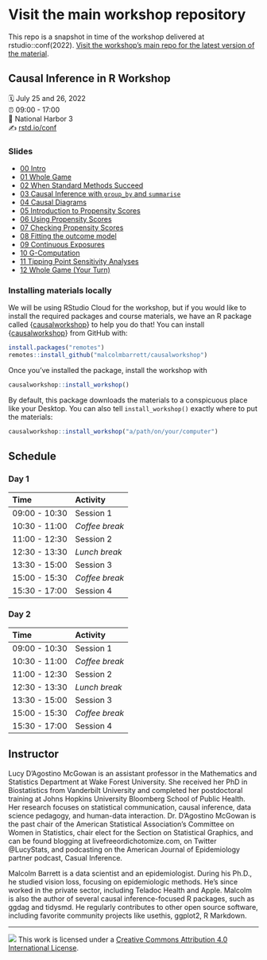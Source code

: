 
<!-- README.md is generated from README.Rmd. Please edit that file -->

# Visit the main workshop repository

This repo is a snapshot in time of the workshop delivered at
rstudio::conf(2022). [Visit the workshop’s main repo for the latest
version of the
material](https://github.com/malcolmbarrett/causal_inference_r_workshop).

## Causal Inference in R Workshop

:spiral_calendar: July 25 and 26, 2022  
:alarm_clock: 09:00 - 17:00  
:hotel: National Harbor 3  
:writing_hand: [rstd.io/conf](http://rstd.io/conf)

### Slides

-   [00
    Intro](https://causal-inference-r-workshop.netlify.app/00-intro.html)
-   [01 Whole
    Game](https://causal-inference-r-workshop.netlify.app/01-causal_modeling_whole_game.html)
-   [02 When Standard Methods
    Succeed](https://causal-inference-r-workshop.netlify.app/02-when-standard-methods-succeed.html)
-   [03 Causal Inference with `group_by` and
    `summarise`](https://causal-inference-r-workshop.netlify.app/03-causal-inference-with-group-by-and-summarise.html)
-   [04 Causal
    Diagrams](https://causal-inference-r-workshop.netlify.app/04-dags.html)
-   [05 Introduction to Propensity
    Scores](https://causal-inference-r-workshop.netlify.app/05-pscores.html)
-   [06 Using Propensity
    Scores](https://causal-inference-r-workshop.netlify.app/06-using-pscores.html)
-   [07 Checking Propensity
    Scores](https://causal-inference-r-workshop.netlify.app/07-pscore-diagnostics.html)
-   [08 Fitting the outcome
    model](https://causal-inference-r-workshop.netlify.app/08-outcome-model.html)
-   [09 Continuous
    Exposures](https://causal-inference-r-workshop.netlify.app/09-continuous-exposures.html)
-   [10
    G-Computation](https://causal-inference-r-workshop.netlify.app/10-g-computation.html)
-   [11 Tipping Point Sensitivity
    Analyses](https://causal-inference-r-workshop.netlify.app/11-tipr.html)
-   [12 Whole Game (Your
    Turn)](https://causal-inference-r-workshop.netlify.app/12-whole_game-2.html)

### Installing materials locally

We will be using RStudio Cloud for the workshop, but if you would like
to install the required packages and course materials, we have an R
package called
{[causalworkshop](https://github.com/malcolmbarrett/causalworkshop)} to
help you do that! You can install
{[causalworkshop](https://github.com/malcolmbarrett/causalworkshop)}
from GitHub with:

``` r
install.packages("remotes")
remotes::install_github("malcolmbarrett/causalworkshop")
```

Once you’ve installed the package, install the workshop with

``` r
causalworkshop::install_workshop()
```

By default, this package downloads the materials to a conspicuous place
like your Desktop. You can also tell `install_workshop()` exactly where
to put the materials:

``` r
causalworkshop::install_workshop("a/path/on/your/computer")
```

## Schedule

### Day 1

| Time          | Activity       |
|:--------------|:---------------|
| 09:00 - 10:30 | Session 1      |
| 10:30 - 11:00 | *Coffee break* |
| 11:00 - 12:30 | Session 2      |
| 12:30 - 13:30 | *Lunch break*  |
| 13:30 - 15:00 | Session 3      |
| 15:00 - 15:30 | *Coffee break* |
| 15:30 - 17:00 | Session 4      |

### Day 2

| Time          | Activity       |
|:--------------|:---------------|
| 09:00 - 10:30 | Session 1      |
| 10:30 - 11:00 | *Coffee break* |
| 11:00 - 12:30 | Session 2      |
| 12:30 - 13:30 | *Lunch break*  |
| 13:30 - 15:00 | Session 3      |
| 15:00 - 15:30 | *Coffee break* |
| 15:30 - 17:00 | Session 4      |

## Instructor

Lucy D’Agostino McGowan is an assistant professor in the Mathematics and
Statistics Department at Wake Forest University. She received her PhD in
Biostatistics from Vanderbilt University and completed her postdoctoral
training at Johns Hopkins University Bloomberg School of Public Health.
Her research focuses on statistical communication, causal inference,
data science pedagogy, and human-data interaction. Dr. D’Agostino
McGowan is the past chair of the American Statistical Association’s
Committee on Women in Statistics, chair elect for the Section on
Statistical Graphics, and can be found blogging at
livefreeordichotomize.com, on Twitter @LucyStats, and podcasting on the
American Journal of Epidemiology partner podcast, Casual Inference.

Malcolm Barrett is a data scientist and an epidemiologist. During his
Ph.D., he studied vision loss, focusing on epidemiologic methods. He’s
since worked in the private sector, including Teladoc Health and Apple.
Malcolm is also the author of several causal inference-focused R
packages, such as ggdag and tidysmd. He regularly contributes to other
open source software, including favorite community projects like
usethis, ggplot2, R Markdown.

------------------------------------------------------------------------

![](https://i.creativecommons.org/l/by/4.0/88x31.png) This work is
licensed under a [Creative Commons Attribution 4.0 International
License](https://creativecommons.org/licenses/by/4.0/).
